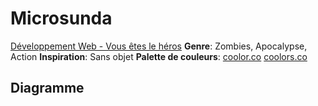 # Microsunda

[Développement Web - Vous êtes le héros](https://smnarnold.com/projets/vous-etes-le-heros)
**Genre**: Zombies, Apocalypse, Action
**Inspiration**: Sans objet
**Palette de couleurs**: [coolor.co](https://coolors.co/palette/f8f9fa-e9ecef-dee2e6-ced4da-adb5bd-6c757d-495057-343a40-212529)
[coolors.co](https://coolors.co/palette/cee5f2-accbe1-7c98b3-637081-536b78)

## Diagramme
